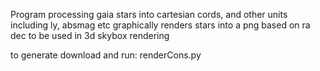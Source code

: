 Program processing gaia stars into cartesian cords, and other units including ly, absmag etc
graphically renders stars into a png based on ra dec to be used in 3d skybox rendering

to generate download and run: renderCons.py 

